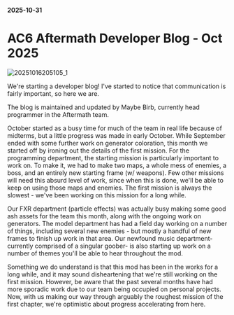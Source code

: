 **2025-10-31**
# AC6 Aftermath Developer Blog - Oct 2025
![20251016205105_1](https://github.com/user-attachments/assets/cc5f33e9-6063-47f1-b5a1-2b3bd10313c3)

We're starting a developer blog! I've started to notice that communication is fairly important, so here we are.

The blog is maintained and updated by Maybe Birb, currently head programmer in the Aftermath team.

  October started as a busy time for much of the team in real life because of midterms, but a little progress was made in early October. While September ended with some further work on generator coloration, this month we started off by ironing out the details of the first mission.
  For the programming department, the starting mission is particularly important to work on. To make it, we had to make two maps, a whole mess of enemies, a boss, and an entirely new starting frame (w/ weapons). Few other missions will need this absurd level of work, since when this is done, we'll be able to keep on using those maps and enemies. The first mission is always the slowest - we've been working on this mission for a long while.

  Our FXR department (particle effects) was actually busy making some good ash assets for the team this month, along with the ongoing work on generators. The model department has had a field day working on a number of things, including several new enemies - but mostly a handful of new frames to finish up work in that area. Our newfound music department- currently comprised of a singular goober- is also starting up work on a number of themes you'll be able to hear throughout the mod.

  Something we do understand is that this mod has been in the works for a long while, and it may sound disheartening that we're still working on the first mission. However, be aware that the past several months have had more sporadic work due to our team being occupied on personal projects. Now, with us making our way through arguably the roughest mission of the first chapter, we're optimistic about progress accelerating from here.
